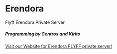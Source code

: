 # Erendora
Flyff Erendora Private Server

##### Programming by Gentros and Kirito

[Visit our Website for Erendora FLYFF private server!](www.erendora.org)

